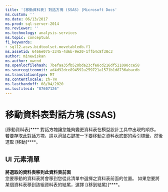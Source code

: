 ```yaml
---
title: '[移動資料表] 對話方塊 (SSAS) |Microsoft Docs'
ms.custom: ''
ms.date: 06/13/2017
ms.prod: sql-server-2014
ms.reviewer: ''
ms.technology: analysis-services
ms.topic: conceptual
f1_keywords:
- sql12.asvs.bidtoolset.movetabledb.f1
ms.assetid: 6466e075-3345-4d6b-9e20-1ffb4c8f30c3
author: minewiskan
ms.author: owend
ms.openlocfilehash: 7befaa35fb520bda23cfe8cd216df521090cce58
ms.sourcegitcommit: ad4d92dce894592a259721a1571b1d8736abacdb
ms.translationtype: MT
ms.contentlocale: zh-TW
ms.lasthandoff: 08/04/2020
ms.locfileid: "87607126"
---
```

# <a name="move-table-dialog-box-ssas"></a>移動資料表對話方塊 (SSAS)
  [移動資料表]**** 對話方塊讓您能夠變更資料表在模型設計工具中出現的順序。 若要存取此對話方塊，請以滑鼠右鍵按一下要移動之資料表底部的索引標籤，然後選取 [移動]****。  
  
## <a name="ui-element-list"></a>UI 元素清單  
 **將選取的資料表移到此資料表前面**  
 您要移動的資料表將會移到您從此清單中選擇之資料表前面的位置。 如果您要將某個資料表移到該組資料表的結尾，選擇 [(移到結尾)]****。  
  
  
